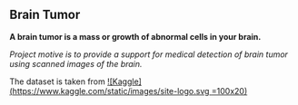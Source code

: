 ## Brain Tumor

**A brain tumor is a mass or growth of abnormal cells in your brain.**

*Project motive is to provide a support for medical detection of brain tumor using scanned images of the brain.*

The dataset is taken from [![Kaggle](https://www.kaggle.com/static/images/site-logo.svg =100x20)](https://www.kaggle.com/datasets/jakeshbohaju/brain-tumor)


